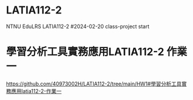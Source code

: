 # LATIA112-2
NTNU EduLRS LATIA112-2
#2024-02-20 class-project start  
# 學習分析工具實務應用LATIA112-2 作業一  
https://github.com/40973002H/LATIA112-2/tree/main/HW1#學習分析工具實務應用latia112-2-作業一
